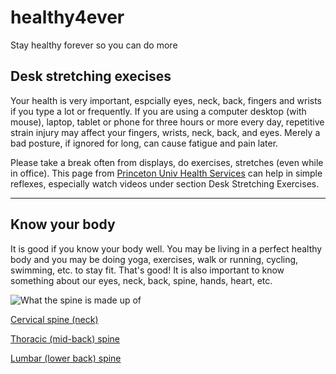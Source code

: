 # healthy4ever
Stay healthy forever so you can do more


## Desk stretching execises 

Your health is very important, espcially eyes, neck, back, fingers and wrists if you type a lot or frequently. If you are using a computer desktop (with mouse), laptop, tablet or phone for three hours or more every day, repetitive strain injury may affect your fingers, wrists, neck, back, and eyes. Merely a bad posture, if ignored for long, can cause fatigue and pain later.    

Please take a break often from displays, do exercises, stretches (even while in office). This page from [Princeton Univ Health Services](https://uhs.princeton.edu/health-resources/ergonomics-computer-use) can help in simple reflexes, especially watch videos under section Desk Stretching Exercises.    

---- 

## Know your body 

It is good if you know your body well. You may be living in a perfect healthy body and you may be doing yoga, exercises, walk or running, cycling, swimming, etc. to stay fit. That's good! It is also important to know something about our eyes, neck, back, spine, hands, heart, etc.    

![What the spine is made up of](https://www.spineuniverse.com/sites/default/files/imagecache/gallery-large/wysiwyg_imageupload/3998/2020/03/03/segments_spine_labeled_shutterstock_534669922.jpg)   

[Cervical spine (neck)](https://www.spineuniverse.com/anatomy/cervical-spine-anatomy-neck)    

[Thoracic (mid-back) spine](https://www.spineuniverse.com/anatomy/thoracic-spine)    

[Lumbar (lower back) spine](https://www.spineuniverse.com/anatomy/lumbar-spine)   
